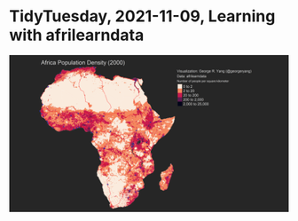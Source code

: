 # TidyTuesday, 2021-11-09, Learning with afrilearndata

![](https://github.com/georgeryang/tidy-tuesday/blob/main/2021/2021-11-09/tt_learning_with_afrilearndata.gif)